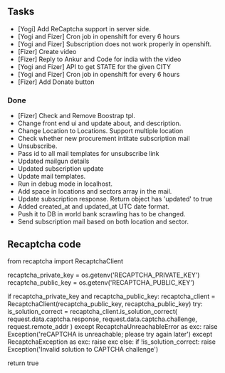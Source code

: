 ## Tasks

* [Yogi] Add ReCaptcha support in server side.
* [Yogi and Fizer] Cron job in openshift for every 6 hours
* [Yogi and Fizer] Subscription does not work properly in openshift.
* [Fizer] Create video
* [Fizer] Reply to Ankur and Code for india with the video
* [Yogi and Fizer] API to get STATE for the given CITY
* [Yogi and Fizer] Cron job in openshift for every 6 hours
* [Fizer] Add Donate button

### Done

* [Fizer] Check and Remove Boostrap tpl.
* Change front end ui and update about, and description.
* Change Location to Locations. Support multiple location
* Check whether new procurement intitate subscription mail
* Unsubscribe.
* Pass id to all mail templates for unsubscribe link
* Updated mailgun details
* Updated subscription update
* Update mail templates.
* Run in debug mode in localhost.
* Add space in locations and sectors array in the mail.
* Update subscription response. Return object has 'updated' to true
* Added created_at and updated_at UTC date format.
* Push it to DB in world bank scrawling has to be changed.
* Send subscription mail based on both location and sector.

## Recaptcha code

from recaptcha import RecaptchaClient

recaptcha_private_key =  os.getenv('RECAPTCHA_PRIVATE_KEY')
recaptcha_public_key =  os.getenv('RECAPTCHA_PUBLIC_KEY')

if recaptcha_private_key and recaptcha_public_key:
  recaptcha_client = RecaptchaClient(recaptcha_public_key, recaptcha_public_key)
  try:
    is_solution_correct = recaptcha_client.is_solution_correct(
        request.data.captcha.response,
        request.data.captcha.challenge,
        request.remote_addr
        )
  except RecaptchaUnreachableError as exc:
    raise Exception('reCAPTCHA is unreachable; please try again later')
  except RecaptchaException as exc:
    raise exc
  else:
    if !is_solution_correct:
      raise Exception('Invalid solution to CAPTCHA challenge')

  return true
